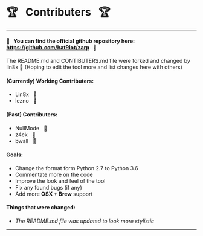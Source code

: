 # :trophy: &nbsp; Contributers &nbsp; :trophy:

--------------------------

#### :link: &nbsp; You can find the official github repository here: https://github.com/hatRiot/zarp &nbsp; :link:

The README.md and CONTIBUTERS.md file were forked and changed by lin8x :penguin:
(Hoping to edit the tool more and list changes here with others)

#### (Currently) Working Contributers:
- Lin8x &nbsp; :wine_glass:
- lezno &nbsp; :space_invader:

#### (Past) Contributers:
- NullMode &nbsp; :ghost:
- z4ck &nbsp; :school_satchel:
- bwall &nbsp; :moyai:

#### Goals:
- Change the format form Python 2.7 to Python 3.6
- Commentate more on the code
- Improve the look and feel of the tool
- Fix any found bugs (if any)
- Add more **OSX + Brew** support

#### Things that were changed:
- *The README.md file was updated to look more stylistic*

--------------------------
